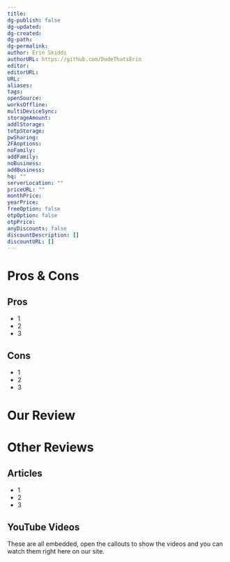 ```yaml
---
title: 
dg-publish: false
dg-updated: 
dg-created: 
dg-path: 
dg-permalink: 
author: Erin Skidds
authorURL: https://github.com/DudeThatsErin
editor: 
editorURL: 
URL: 
aliases: 
tags: 
openSource: 
worksOffline: 
multiDeviceSync: 
storageAmount: 
addlStorage: 
totpStorage: 
pwSharing: 
2FAoptions: 
noFamily: 
addFamily: 
noBusiness: 
addBusiness: 
hq: ""
serverLocation: ""
priceURL: ""
monthPrice: 
yearPrice: 
freeOption: false
otpOption: false
otpPrice: 
anyDiscounts: false
discountDescription: []
discountURL: []
---
```

# Pros & Cons
## Pros
- 1
- 2
- 3
## Cons
- 1
- 2
- 3
# Our Review
# Other Reviews
## Articles
- 1
- 2
- 3
## YouTube Videos
These are all embedded, open the callouts to show the videos and you can watch them right here on our site.
